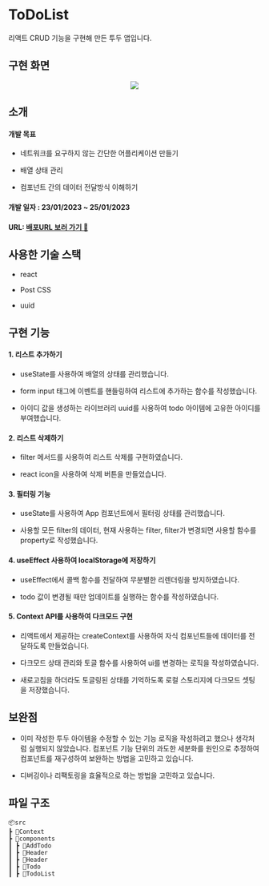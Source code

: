 # ToDoList

리액트 CRUD 기능을 구현해 만든 투두 앱입니다.

## 구현 화면

<p align='center'>
<img src="https://user-images.githubusercontent.com/108039645/214489612-e36a7981-ce56-465f-bb81-c24b35f2753f.gif">
</p>
                                                                                                                 
## 소개

#### 개발 목표

- 네트워크를 요구하지 않는 간단한 어플리케이션 만들기

- 배열 상태 관리

- 컴포넌트 간의 데이터 전달방식 이해하기

#### 개발 일자 : 23/01/2023 ~ 25/01/2023

#### URL: [배포URL 보러 가기 🔎](https://prismatic-sundae-d3cc35.netlify.app/)

## 사용한 기술 스택

- react

- Post CSS

- uuid

## 구현 기능

#### 1. 리스트 추가하기

- useState를 사용하여 배열의 상태를 관리했습니다.

- form input 태그에 이벤트를 핸들링하여 리스트에 추가하는 함수를 작성했습니다.

- 아이디 값을 생성하는 라이브러리 uuid를 사용하여 todo 아이템에 고유한 아이디를 부여했습니다.

#### 2. 리스트 삭제하기

- filter 메서드를 사용하여 리스트 삭제를 구현하였습니다.

- react icon을 사용하여 삭제 버튼을 만들었습니다.

#### 3. 필터링 기능

- useState를 사용하여 App 컴포넌트에서 필터링 상태를 관리했습니다.

- 사용할 모든 filter의 데이터, 현재 사용하는 filter, filter가 변경되면 사용할 함수를 property로 작성했습니다.

#### 4. useEffect 사용하여 localStorage에 저장하기

- useEffect에서 콜백 함수를 전달하여 무분별한 리렌더링을 방지하였습니다.

- todo 값이 변경될 때만 업데이트를 실행하는 함수를 작성하였습니다.

#### 5. Context API를 사용하여 다크모드 구현

- 리액트에서 제공하는 createContext를 사용하여 자식 컴포넌트들에 데이터를 전달하도록 만들었습니다.

- 다크모드 상태 관리와 토글 함수를 사용하여 ui를 변경하는 로직을 작성하였습니다.

- 새로고침을 하더라도 토글링된 상태를 기억하도록 로컬 스토리지에 다크모드 셋팅을 저장했습니다.

## 보완점

- 이미 작성한 투두 아이템을 수정할 수 있는 기능 로직을 작성하려고 했으나 생각처럼 실행되지 않았습니다. 컴포넌트 기능 단위의 과도한 세분화를 원인으로 추정하여 컴포넌트를 재구성하여 보완하는 방법을 고민하고 있습니다.

- 디버깅이나 리팩토링을 효율적으로 하는 방법을 고민하고 있습니다.

## 파일 구조

```
📦src
┣ 📂Context
┣ 📂components
┃ ┣ 📂AddTodo
┃ ┣ 📂Header
┃ ┣ 📂Header
┃ ┣ 📂Todo
┃ ┣ 📂TodoList
```
